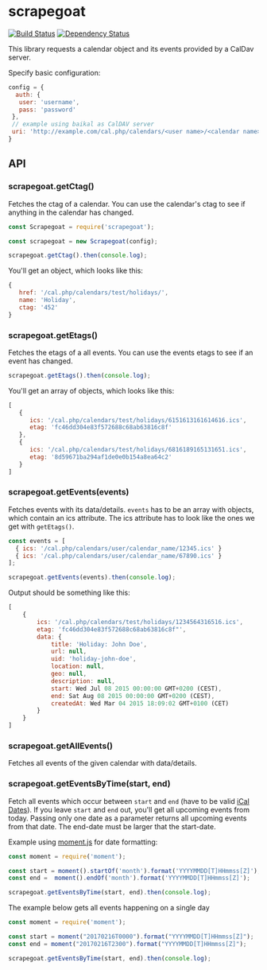# scrapegoat

[![Build Status](https://travis-ci.org/peerigon/scrapegoat.svg?branch=develop)](https://travis-ci.org/peerigon/scrapegoat)
[![Dependency Status](https://david-dm.org/peerigon/scrapegoat.svg)](https://david-dm.org/peerigon/scrapegoat)

This library requests a calendar object and its events provided by a CalDav server.

Specify basic configuration:

```javascript
config = {
  auth: {
   user: 'username',
   pass: 'password'
 },
 // example using baikal as CalDAV server
 uri: 'http://example.com/cal.php/calendars/<user name>/<calendar name>'
}
```

API
---

### scrapegoat.getCtag()

Fetches the ctag of a calendar. You can use the calendar's ctag to see if anything in the calendar has changed.

```javascript
const Scrapegoat = require('scrapegoat');

const scrapegoat = new Scrapegoat(config);

scrapegoat.getCtag().then(console.log);
```

You'll get an object, which looks like this:

```javascript
{
   href: '/cal.php/calendars/test/holidays/',
   name: 'Holiday',
   ctag: '452'
}
```

### scrapegoat.getEtags()

Fetches the etags of a all events. You can use the events etags to see if an event has changed.

```javascript
scrapegoat.getEtags().then(console.log);
```

You'll get an array of objects, which looks like this:

```javascript
[
   {
      ics: '/cal.php/calendars/test/holidays/6151613161614616.ics',
      etag: 'fc46dd304e83f572688c68ab63816c8f'
   },
   {
      ics: '/cal.php/calendars/test/holidays/6816189165131651.ics',
      etag: '8d59671ba294af1de0e0b154a8ea64c2'
   }
]
```

### scrapegoat.getEvents(events)

Fetches events with its data/details. `events` has to be an array with objects, which contain an ics attribute. The ics attribute has to look like the ones we get with `getEtags()`.

```javascript
const events = [
  { ics: '/cal.php/calendars/user/calendar_name/12345.ics' }
  { ics: '/cal.php/calendars/user/calendar_name/67890.ics' }
];

scrapegoat.getEvents(events).then(console.log);
```

Output should be something like this:

```javascript
[
    {
        ics: '/cal.php/calendars/test/holidays/1234564316516.ics',
        etag: 'fc46dd304e83f572688c68ab63816c8f"',
        data: {
            title: 'Holiday: John Doe',
            url: null,
            uid: 'holiday-john-doe',
            location: null,
            geo: null,
            description: null,
            start: Wed Jul 08 2015 00:00:00 GMT+0200 (CEST),
            end: Sat Aug 08 2015 00:00:00 GMT+0200 (CEST),
            createdAt: Wed Mar 04 2015 18:09:02 GMT+0100 (CET)
        }
    }
]
```

### scrapegoat.getAllEvents()

Fetches all events of the given calendar with data/details.

### scrapegoat.getEventsByTime(start, end)

Fetch all events which occur between `start` and `end` (have to be valid [iCal Dates](http://www.kanzaki.com/docs/ical/dateTime.html)).
If you leave `start` and `end` out, you'll get all upcoming events from today.
Passing only one date as a parameter returns all upcoming events from that date.
The end-date must be larger that the start-date.

Example using [moment.js](http://momentjs.com/) for date formatting:

```javascript
const moment = require('moment');

const start = moment().startOf('month').format('YYYYMMDD[T]HHmmss[Z]');
const end =  moment().endOf('month').format('YYYYMMDD[T]HHmmss[Z]');

scrapegoat.getEventsByTime(start, end).then(console.log);
```

The example below gets all events happening on a single day

```javascript
const moment = require('moment');

const start = moment("20170216T0000").format("YYYYMMDD[T]HHmmss[Z]");
const end = moment("20170216T2300").format("YYYYMMDD[T]HHmmss[Z]");

scrapegoat.getEventsByTime(start, end).then(console.log);
```
